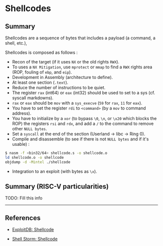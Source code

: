 # Shellcodes

## Summary

Shellcodes are a sequence of bytes that includes a payload (a command, a shell, etc.),

Shellcodes is composed as follows :

- Recon of the target (if it uses `NX` or the old rights `RWX`).
- To uses a `NX Mitigation`, use `mprotect` or `mmap` to find a `RWX` rights area (ROP, fouling of `ebp`, and `eip`).
- Development in Assembly (architecture to define).
- At least one section (`.text`).
- Reduce the number of instructions to be quiet.
- The register `rax` (int64) or `eax` (int32) should be used to set to a sys (cf. syscall markdowns).
- `rax` or `eax` should be `mov` with a `sys_execve` (`59` for `rax`, `11` for `eax`).
- You have to set the register `rdi` to `<command>` (by a `mov` to command address).
- You have to initialize by a `xor` (to bypass `\0`, `\n`, or `\x20` which blocks the ROP) the registers `rsi` and `rdx`, and add a `/` to the command to remove other `NULL bytes`.
- Set a `syscall` at the end of the section (Userland -> libc -> Ring 0).
- Compile and disassemble (to see if there is not `NULL bytes` and if it's usable) :

```bash
$ nasm -f <bin32/64> shellcode.s -o shellcode.o
ld shellcode.o -o shellcode
objdump -d -Mintel ./shellcode
```

- Integration to an exploit (with bytes as `\x`).

## Summary (RISC-V particularities)

TODO: Fill this info

---
## References

- [ExploitDB: Shellcode](https://www.exploit-db.com/shellcodes)

- [Shell Storm: Shellcode](https://shell-storm.org/shellcode/index.html)